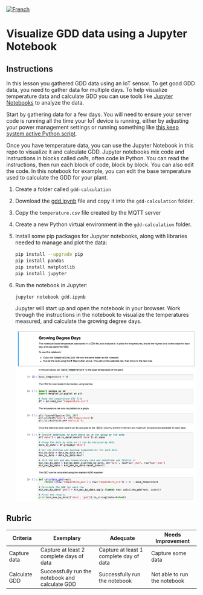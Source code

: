 [![French](https://img.shields.io/badge/-French-purple)](translations/assignment.fr.md)
# Visualize GDD data using a Jupyter Notebook

## Instructions

In this lesson you gathered GDD data using an IoT sensor. To get good GDD data, you need to gather data for multiple days. To help visualize temperature data and calculate GDD you can use tools like [Jupyter Notebooks](https://jupyter.org) to analyze the data.

Start by gathering data for a few days. You will need to ensure your server code is running all the time your IoT device is running, either by adjusting your power management settings or running something like [this keep system active Python script](https://github.com/jaqsparow/keep-system-active).

Once you have temperature data, you can use the Jupyter Notebook in this repo to visualize it and calculate GDD. Jupyter notebooks mix code and instructions in blocks called *cells*, often code in Python. You can read the instructions, then run each block of code, block by block. You can also edit the code. In this notebook for example, you can edit the base temperature used to calculate the GDD for your plant.

1. Create a folder called `gdd-calculation`

1. Download the [gdd.ipynb](./code-notebook/gdd.ipynb) file and copy it into the `gdd-calculation` folder.

1. Copy the `temperature.csv` file created by the MQTT server

1. Create a new Python virtual environment in the `gdd-calculation` folder.

1. Install some pip packages for Jupyter notebooks, along with libraries needed to manage and plot the data:

    ```sh
    pip install --upgrade pip
    pip install pandas
    pip install matplotlib
    pip install jupyter
    ```

1. Run the notebook in Jupyter:

    ```sh
    jupyter notebook gdd.ipynb
    ```

    Jupyter will start up and open the notebook in your browser. Work through the instructions in the notebook to visualize the temperatures measured, and calculate the growing degree days.

    ![The jupyter notebook](../../../images/gdd-jupyter-notebook.png)

## Rubric

| Criteria | Exemplary | Adequate | Needs Improvement |
| -------- | --------- | -------- | ----------------- |
| Capture data | Capture at least 2 complete days of data | Capture at least 1 complete day of data | Capture some data |
| Calculate GDD | Successfully run the notebook and calculate GDD | Successfully run the notebook | Not able to run the notebook |
